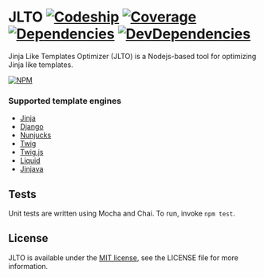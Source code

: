 # JLTO [![Codeship](https://codeship.com/projects/c4c3b120-052e-0135-745d-6646a19db98e/status?branch=master)](https://app.codeship.com/projects/213501) [![Coverage](https://coveralls.io/repos/github/DmitryKrekota/jlto/badge.svg?branch=master)](https://coveralls.io/github/DmitryKrekota/jlto?branch=master) [![Dependencies](https://david-dm.org/DmitryKrekota/jlto.svg)](https://david-dm.org/DmitryKrekota/jlto) [![DevDependencies](https://david-dm.org/DmitryKrekota/jlto/dev-status.svg)](https://david-dm.org/DmitryKrekota/jlto?type=dev)
Jinja Like Templates Optimizer (JLTO) is a Nodejs-based tool for optimizing Jinja like templates.

[![NPM](https://nodei.co/npm/jlto.png?downloads=true)](https://nodei.co/npm/jlto/)

### Supported template engines
* [Jinja](http://jinja.pocoo.org/)
* [Django](https://docs.djangoproject.com/en/1.11/ref/templates/language/)
* [Nunjucks](https://mozilla.github.io/nunjucks/)
* [Twig](https://twig.sensiolabs.org/)
* [Twig.js](https://github.com/twigjs/twig.js)
* [Liquid](https://github.com/Shopify/liquid)
* [Jinjava](https://github.com/HubSpot/jinjava)

## Tests

Unit tests are written using Mocha and Chai. To run, invoke `npm test`.

## License

JLTO is available under the [MIT license](https://opensource.org/licenses/MIT), see the LICENSE file for more information.